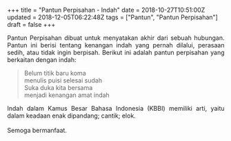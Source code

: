 +++
title = "Pantun Perpisahan - Indah"
date = 2018-10-27T10:51:00Z
updated = 2018-12-05T06:22:48Z
tags = ["Pantun", "Pantun Perpisahan"]
draft = false
+++

<div dir="ltr" style="text-align: left;" trbidi="on"><div style="text-align: justify;">Pantun Perpisahan dibuat  untuk  menyatakan akhir  dari  sebuah hubungan.  Pantun  ini  berisi tentang kenangan indah yang pernah dilalui, perasaan sedih, atau tidak ingin berpisah. Berikut ini adalah pantun perpisahan yang berkaitan dengan indah:</div><blockquote class="tr_bq">Belum titik baru koma<br />menulis puisi selesai sudah<br />Suka duka kita bersama<br />menjadi kenangan amat indah</blockquote><div style="text-align: justify;">Indah dalam Kamus Besar Bahasa Indonesia (KBBI) memiliki arti, yaitu dalam keadaan enak dipandang; cantik; elok.</div><div style="text-align: justify;">&nbsp;</div><div style="text-align: justify;">Semoga bermanfaat. </div></div>
